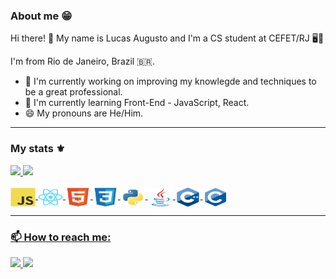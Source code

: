 ### About me 😁

Hi there! 👋
My name is Lucas Augusto and I'm a CS student at CEFET/RJ 🖥️📖

I'm from Rio de Janeiro, Brazil 🇧🇷.
 
- 🔭 I'm currently working on improving my knowlegde and techniques to be a great professional.
- 🌱 I'm currently learning Front-End - JavaScript, React.
- 😄 My pronouns are He/Him.

***

### My stats ⚜️

<div>
  <a href="https://github.com/LucassAbm">
  <img height="180em" src="https://github-readme-stats.vercel.app/api?username=LucassAbm&show_icons=true&theme=midnight-purple&include_all_commits=true&count_private=true"/>
  <img height="180em" src="https://github-readme-stats.vercel.app/api/top-langs/?username=LucassAbm&layout=compact&langs_count=7&theme=midnight-purple"/>
</div>

<div style="display: inline_block"><br>
  <img align="center" alt="jg-Js" height="30" width="40" src="https://raw.githubusercontent.com/devicons/devicon/master/icons/javascript/javascript-original.svg">
  <img align="center" alt="jg-React" height="30" width="40" src="https://raw.githubusercontent.com/devicons/devicon/master/icons/react/react-original.svg">
  <img align="center" alt="jg-HTML" height="30" width="40" src="https://raw.githubusercontent.com/devicons/devicon/master/icons/html5/html5-original.svg">
  <img align="center" alt="jg-CSS" height="30" width="40" src="https://raw.githubusercontent.com/devicons/devicon/master/icons/css3/css3-original.svg">
  <img align="center" alt="jg-Python" height="30" width="40" src="https://raw.githubusercontent.com/devicons/devicon/master/icons/python/python-original.svg">
  <img align="center" alt="jg-Csharp" height="30" width="40" src="https://raw.githubusercontent.com/devicons/devicon/master/icons/java/java-original.svg">
  <img align="center" alt="jg-Csharp" height="30" width="40" src="https://raw.githubusercontent.com/devicons/devicon/master/icons/cplusplus/cplusplus-original.svg">
  <img align="center" alt="jg-Csharp" height="30" width="40" src="https://raw.githubusercontent.com/devicons/devicon/master/icons/c/c-original.svg">
</div>

***

### 📫 How to reach me: 

<div>
    <a href="mailto:labm.contato@gmail.com" targer="_blank">
    	<img src="https://img.shields.io/badge/-Gmail-bb001b?logo=Gmail&logoColor=white&link=mailto:labm.contato@gmail.com&style=for-the-badge">
    </a>
    <a href="https://www.linkedin.com/in/lucas-abm" targer="_blank">
    	<img src="https://img.shields.io/badge/-Linkedin-051094?logo=Linkedin&link=https://www.linkedin.com/in/lucas-abm&style=for-the-badge">
    </a>
</div>
